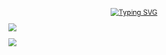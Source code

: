 <div align="center">
  
  <!-- dynamic typing effect -->
<a href="https://git.io/typing-svg"><img src="https://readme-typing-svg.demolab.com?font=Fira+Code&pause=10&color=E8B7F7&width=435&lines=console.log(Hello%2C+World!);This+is+Haixin." alt="Typing SVG" />
  </a>
  </div align="center">

  <!-- knock code pictures -->
  <img src="https://cdn.jsdelivr.net/gh/sun0225SUN/sun0225SUN/assets/images/coding.gif" /><br>

  </div>

  <!-- Snake Code Contribution Map 贪吃蛇代码贡献图 -->
  <img src="https://cdn.jsdelivr.net/gh/1Haixin/1Haixin/profile-snake-contrib/github-contribution-grid-snake-dark.svg" />
